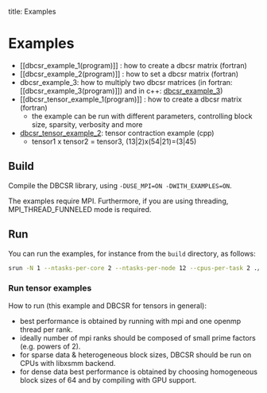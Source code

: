 title: Examples

# Examples

- [[dbcsr_example_1(program)]] : how to create a dbcsr matrix (fortran)
- [[dbcsr_example_2(program)]] : how to set a dbcsr matrix (fortran)
- dbcsr_example_3: how to multiply two dbcsr matrices (in fortran: [[dbcsr_example_3(program)]]) and in c++: [dbcsr_example_3](../../../../examples/dbcsr_example_3.cpp))
- [[dbcsr_tensor_example_1(program)]] : how to create a dbcsr matrix (fortran)
    - the example can be run with different parameters, controlling block size, sparsity, verbosity and more
- [dbcsr_tensor_example_2](../../../../examples/dbcsr_tensor_example_2.cpp): tensor contraction example (cpp)
    - tensor1 x tensor2 = tensor3, (13|2)x(54|21)=(3|45)

## Build

Compile the DBCSR library, using `-DUSE_MPI=ON -DWITH_EXAMPLES=ON`.

The examples require MPI. Furthermore, if you are using threading, MPI_THREAD_FUNNELED mode is required.

## Run

You can run the examples, for instance from the `build` directory, as follows:

```bash
srun -N 1 --ntasks-per-core 2 --ntasks-per-node 12 --cpus-per-task 2 ./examples/dbcsr_example_1
```

### Run tensor examples

How to run (this example and DBCSR for tensors in general):

- best performance is obtained by running with mpi and one openmp thread per rank.
- ideally number of mpi ranks should be composed of small prime factors (e.g. powers of 2).
- for sparse data & heterogeneous block sizes, DBCSR should be run on CPUs with libxsmm backend.
- for dense data best performance is obtained by choosing homogeneous block sizes of 64 and by compiling with GPU support.

